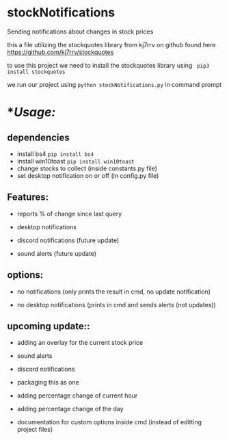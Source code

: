 # stockNotifications
Sending notifications about changes in stock prices



this a file utilizing the stockquotes library from kj7rrv on github
found here https://github.com/kj7rrv/stockquotes

to use this project we need to install the stockquotes library using
``` pip3 install stockquotes```





we run our project using 
```python stockNotifications.py``` 
in command prompt

# **Usage:*
## dependencies

- install bs4 ```pip install bs4```
- install win10toast ```pip install win10toast```
- change stocks to collect (inside constants.py file)
- set desktop notification on or off (in config.py file)





## **Features:**

- reports % of change since last query
- desktop notifications<picture of the desktop notification>

- discord notifications (future update)<picture of the discord>
- sound alerts (future update)


## **options:**


  - no notifications (only prints the result in cmd, no update notification)

  - no desktop notifications (prints in cmd and sends alerts (not updates))


## **upcoming update::**

  - adding an overlay for the current stock price

  - sound alerts

  - discord notifications
  - packaging this as one
  - adding percentage change of current hour
  - adding percentage change of the day

  - documentation for custom options inside cmd (instead of editting project files)




